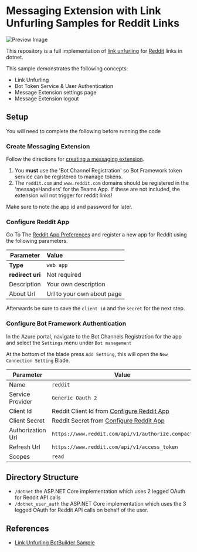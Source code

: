 # Messaging Extension with Link Unfurling Samples for Reddit Links
![Preview Image](doc/images/Preview.gif)

This repository is a full implementation of [link unfurling](https://docs.microsoft.com/en-us/microsoftteams/platform/messaging-extensions/how-to/link-unfurling?tabs=dotnet) for [Reddit](https://reddit.com) links in dotnet.

This sample demonstrates the following concepts: 
- Link Unfurling
- Bot Token Service & User Authentication
- Message Extension settings page
- Message Extension logout

## Setup
You will need to complete the following before running the code

### Create Messaging Extension
Follow the directions for [creating a messaging extension](https://docs.microsoft.com/en-us/microsoftteams/platform/messaging-extensions/how-to/create-messaging-extension).

1. You __must__ use the 'Bot Channel Registration' so Bot Framework token service can be registered to manage tokens. 
2. The `reddit.com` and `www.reddit.com` domains should be registered in the 'messageHandlers' for the Teams App. If these are not included, the extension will not trigger for reddit links!

Make sure to note the app id and password for later. 

### Configure Reddit App
Go To The [Reddit App Preferences](https://www.reddit.com/prefs/apps/) and register a new app for Reddit using the following parameters. 

| Parameter        | Value                      |
|------------------|:---------------------------|
| __Type__         | `web app`                  |
| __redirect uri__ | Not required               |
| Description      | Your own description       |
| About Url        | Url to your own about page |

Afterwards be sure to save the `client id` and the `secret` for the next step. 

### Configure Bot Framework Authentication
In the Azure portal, navigate to the Bot Channels Registration for the app and select the `Settings` menu under `Bot management`

At the bottom of the blade press `Add Setting`, this will open the `New Connection Setting` Blade. 

| Parameter         | Value                                                               |
|-------------------|---------------------------------------------------------------------|
| Name              | `reddit`                                                            |
| Service Provider  | `Generic Oauth 2`                                                   |
| Client Id         | Reddit Client Id from [Configure Reddit App](#configure-reddit-app) |
| Client Secret     | Reddit Secret from [Configure Reddit App](#configure-reddit-app)    |
| Authorization Url | `https://www.reddit.com/api/v1/authorize.compact`                   |
| Refresh Url       | `https://www.reddit.com/api/v1/access_token`                        |
| Scopes            | `read`                                                              |


<!-- ## Architecture -->
<!--insert an architecture diagram -->

## Directory Structure
- `/dotnet` the ASP.NET Core implementation which uses 2 legged OAuth for Reddit API calls
- `/dotnet_user_auth` the ASP.NET Core implementation which uses the 3 legged OAuth for Reddit API calls on behalf of the user.

## References

- [Link Unfurling BotBuilder Sample](https://github.com/microsoft/BotBuilder-Samples/tree/master/samples/csharp_dotnetcore/55.teams-link-unfurling)

